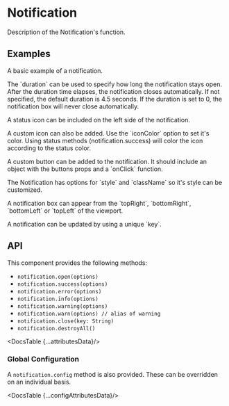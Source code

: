 # Notification

Description of the Notification's function.

## Examples

<Example
  id="notification-demo-basic"
  title="Basic"
  demoComponent="{Basic}"
  demoCode="{BasicCode}">
  <p slot="description">
    A basic example of a notification.
  </p>
</Example>

<Example
  id="notification-demo-duration"
  title="Custom Duration"
  demoComponent="{Duration}"
  demoCode="{DurationCode}">
  <p slot="description">
    The `duration` can be used to specify how long the notification stays open. After the duration time elapses, the notification closes automatically. If not specified, the default duration is 4.5 seconds. If the duration is set to 0, the notification box will never close automatically.
  </p>
</Example>

<Example
  id="notification-demo-status-icon"
  title="Status Icon"
  demoComponent="{Status}"
  demoCode="{StatusCode}">
  <p slot="description">
    A status icon can be included on the left side of the notification.
  </p>
</Example>

<Example
  id="notification-demo-custom-icon"
  title="Custom Icon"
  demoComponent="{Icon}"
  demoCode="{IconCode}">
  <p slot="description">
    A custom icon can also be added. Use the `iconColor` option to set it's color. Using status methods (notification.success) will color the icon according to the status color.
  </p>
</Example>

<Example
  id="notification-demo-button"
  title="Custom Button"
  demoComponent="{Button}"
  demoCode="{ButtonCode}">
  <p slot="description">
    A custom button can be added to the notification. It should include an object with the buttons props and a `onClick` function.
  </p>
</Example>

<Example
  id="notification-demo-custom-style"
  title="Customized Styling"
  demoComponent="{Style}"
  demoCode="{StyleCode}">
  <p slot="description">
    The Notification has options for `style` and `className` so it's style can be customized.
  </p>
</Example>

<Example
  id="notification-demo-placement"
  title="Placement"
  demoComponent="{Placement}"
  demoCode="{PlacementCode}">
  <p slot="description">
    A notification box can appear from the `topRight`, `bottomRight`, `bottomLeft` or `topLeft` of the viewport.
  </p>
</Example>

<Example
  id="notification-demo-update"
  title="Updating a Notification"
  demoComponent="{Update}"
  demoCode="{UpdateCode}">
  <p slot="description">
    A notification can be updated by using a unique `key`.
  </p>
</Example>

## API

This component provides the following methods:

- `notification.open(options)`
- `notification.success(options)`
- `notification.error(options)`
- `notification.info(options)`
- `notification.warning(options)`
- `notification.warn(options) // alias of warning`
- `notification.close(key: String)`
- `notification.destroyAll()`

<DocsTable {...attributesData}/>

### Global Configuration

A `notification.config` method is also provided. These can be overridden on an individual basis.

<Prism language="javascript" source="{configExampleCode}" />

<DocsTable {...configAttributesData}/>

<script>
  import Example from "docs/src/components/Example.svelte";

  import Basic from "./demos/basic.demo.svelte";
  import BasicCode from "./demos/basic.demo.txt";

  import Duration from "./demos/duration.demo.svelte";
  import DurationCode from "./demos/duration.demo.txt";

  import Status from "./demos/status.demo.svelte";
  import StatusCode from "./demos/status.demo.txt";

  import Button from "./demos/button.demo.svelte";
  import ButtonCode from "./demos/button.demo.txt";

  import Icon from "./demos/icon.demo.svelte";
  import IconCode from "./demos/icon.demo.txt";

  import Style from "./demos/style.demo.svelte";
  import StyleCode from "./demos/style.demo.txt";

  import Placement from "./demos/placement.demo.svelte";
  import PlacementCode from "./demos/placement.demo.txt";

  import Update from "./demos/update.demo.svelte";
  import UpdateCode from "./demos/update.demo.txt";

  import DocsTable from "docs/src/components/DocsTable.svelte";
  import Prism from 'docs/src/components/prism/Prism.svelte';

    const configExampleCode = `notification.config({
  placement: 'bottomRight',
  bottom: 50,
  duration: 3000,
  rtl: true,
});`

  const attributesData = {
    title: 'Notification Options',
    columns: ['Property', 'Description', 'Type', 'Default'],
    data: [
      {
        property: 'message',
        description: 'The title of notification box (required)',
        type: 'String',
        default: ''
      },
      {
        property: 'description',
        description: 'The text content of notification box (required)',
        type: 'String',
        default: ''
      },
      {
        property: 'className',
        description: 'Customized CSS class',
        type: 'String',
        default: ''
      },
      {
        property: 'duration',
        description: 'Time in milliseconds before Notification is closed. When set to 0 or null, it will never be closed automatically',
        type: 'Number',
        default: ''
      },
      {
        property: 'button',
        description: 'Object of Button props along with onClick and text options. Will add a button to the bottom of the notification',
        type: 'Object',
        default: ''
      },
      {
        property: 'icon',
        description: 'Customized icon',
        type: 'SvelteComponent',
        default: ''
      },
      {
        property: 'iconColor',
        description: 'Color for the customized icon',
        type: 'String (CSS color property)',
        default: ''
      },
      {
        property: 'closeIcon',
        description: 'Custom close icon',
        type: 'SvelteComponent',
        default: ''
      },
      {
        property: 'key',
        description: 'The unique identifier of the Notification',
        type: 'String',
        default: ''
      },
      {
        property: 'onClose',
        description: 'Specify a function that will be called when the close button is clicked',
        type: 'Function',
        default: ''
      },
      {
        property: 'onClick',
        description: 'Specify a function that will be called when the notification is clicked',
        type: 'Function',
        default: ''
      },
      {
        property: 'placement',
        description: 'Position of Notification, can be one of `topLeft` `topRight` `bottomLeft` `bottomRight`',
        type: 'String',
        default: '`topRight`'
      },
      {
        property: 'style',
        description: 'Customized inline style',
        type: 'Object|String',
        default: ''
      }
    ]
  }

  const configAttributesData = {
    title: 'Global Config Options',
    columns: ['Property', 'Description', 'Type', 'Default'],
    data: [
      {
        property: 'bottom',
        description: 'Distance from the bottom of the viewport, when placement is bottomRight or bottomLeft (unit: pixels).',
        type: 'Number',
        default: '24'
      },
      {
        property: 'top',
        description: 'Distance from the top of the viewport, when placement is topRight or topLeft (unit: pixels).',
        type: 'Number',
        default: '24'
      },
      {
        property: 'closeIcon',
        description: 'Global close icon',
        type: 'SvelteComponent',
        default: ''
      },
      {
        property: 'duration',
        description: 'Time in milliseconds before Notification is closed. When set to 0 or null, it will never be closed automatically',
        type: 'Number',
        default: ''
      },
      {
        property: 'placement',
        description: 'Position of Notification, can be one of `topLeft` `topRight` `bottomLeft` `bottomRight`',
        type: 'String',
        default: '`topRight`'
      },
      {
        property: 'rtl',
        description: 'Whether to enable RTL mode',
        type: 'Boolean',
        default: 'false'
      }
    ]
  }
</script>
